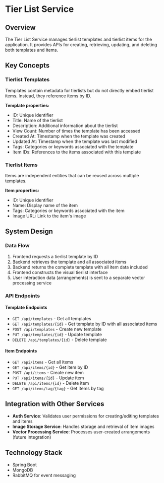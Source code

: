# Tier List Service

## Overview
The Tier List Service manages tierlist templates and tierlist items for the application. It provides APIs for creating, retrieving, updating, and deleting both templates and items.

## Key Concepts

### Tierlist Templates
Templates contain metadata for tierlists but do not directly embed tierlist items. Instead, they reference items by ID.

**Template properties:**
- ID: Unique identifier
- Title: Name of the tierlist
- Description: Additional information about the tierlist
- View Count: Number of times the template has been accessed
- Created At: Timestamp when the template was created
- Updated At: Timestamp when the template was last modified
- Tags: Categories or keywords associated with the template
- Item IDs: References to the items associated with this template

### Tierlist Items
Items are independent entities that can be reused across multiple templates.

**Item properties:**
- ID: Unique identifier
- Name: Display name of the item
- Tags: Categories or keywords associated with the item
- Image URL: Link to the item's image

## System Design

### Data Flow
1. Frontend requests a tierlist template by ID
2. Backend retrieves the template and all associated items
3. Backend returns the complete template with all item data included
4. Frontend constructs the visual tierlist interface
5. User interaction data (arrangements) is sent to a separate vector processing service

### API Endpoints

#### Template Endpoints
- `GET /api/templates` - Get all templates
- `GET /api/templates/{id}` - Get template by ID with all associated items
- `POST /api/templates` - Create new template
- `PUT /api/templates/{id}` - Update template
- `DELETE /api/templates/{id}` - Delete template

#### Item Endpoints
- `GET /api/items` - Get all items
- `GET /api/items/{id}` - Get item by ID
- `POST /api/items` - Create new item
- `PUT /api/items/{id}` - Update item
- `DELETE /api/items/{id}` - Delete item
- `GET /api/items/tag/{tag}` - Get items by tag

## Integration with Other Services
- **Auth Service**: Validates user permissions for creating/editing templates and items
- **Image Storage Service**: Handles storage and retrieval of item images
- **Vector Processing Service**: Processes user-created arrangements (future integration)

## Technology Stack
- Spring Boot
- MongoDB
- RabbitMQ for event messaging 